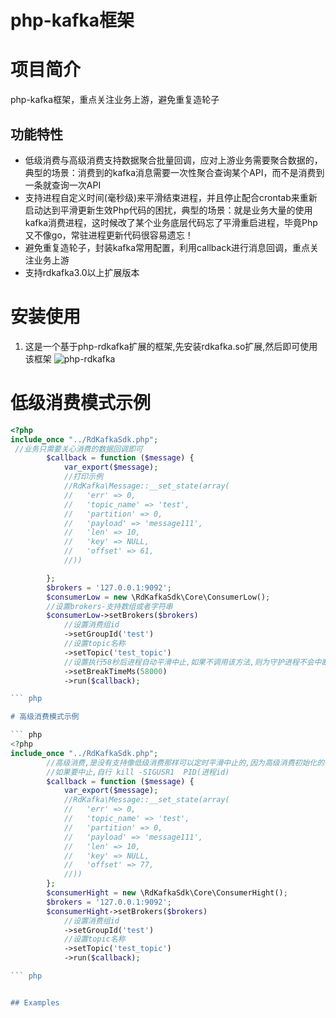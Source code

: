 # php-kafka框架

# 项目简介
php-kafka框架，重点关注业务上游，避免重复造轮子

## 功能特性
* 低级消费与高级消费支持数据聚合批量回调，应对上游业务需要聚合数据的，典型的场景：消费到的kafka消息需要一次性聚合查询某个API，而不是消费到一条就查询一次API
* 支持进程自定义时间(毫秒级)来平滑结束进程，并且停止配合crontab来重新启动达到平滑更新生效Php代码的困扰，典型的场景：就是业务大量的使用kafka消费进程，这时候改了某个业务底层代码忘了平滑重启进程，毕竟Php又不像go，常驻进程更新代码很容易遗忘！
* 避免重复造轮子，封装kafka常用配置，利用callback进行消息回调，重点关注业务上游
* 支持rdkafka3.0以上扩展版本

# 安装使用
1. 这是一个基于php-rdkafka扩展的框架,先安装rdkafka.so扩展,然后即可使用该框架
![php-rdkafka](https://github.com/arnaud-lb/php-rdkafka)


# 低级消费模式示例

``` php
<?php
include_once "../RdKafkaSdk.php";
 //业务只需要关心消费的数据回调即可
        $callback = function ($message) {
            var_export($message);
            //打印示例
            //RdKafka\Message::__set_state(array(
            //   'err' => 0,
            //   'topic_name' => 'test',
            //   'partition' => 0,
            //   'payload' => 'message111',
            //   'len' => 10,
            //   'key' => NULL,
            //   'offset' => 61,
            //))

        };
        $brokers = '127.0.0.1:9092';
        $consumerLow = new \RdKafkaSdk\Core\ConsumerLow();
        //设置brokers-支持数组或者字符串
        $consumerLow->setBrokers($brokers)
            //设置消费组id
            ->setGroupId('test')
            //设置topic名称
            ->setTopic('test_topic')
            //设置执行58秒后进程自动平滑中止,如果不调用该方法,则为守护进程不会中断
            ->setBreakTimeMs(58000)
            ->run($callback);

``` php

# 高级消费模式示例

``` php
<?php
include_once "../RdKafkaSdk.php";
        //高级消费,是没有支持像低级消费那样可以定时平滑中止的,因为高级消费初始化的代价太大了,不能频繁的中止,
        //如果要中止,自行 kill -SIGUSR1  PID(进程id)
        $callback = function ($message) {
            var_export($message);
            //RdKafka\Message::__set_state(array(
            //   'err' => 0,
            //   'topic_name' => 'test',
            //   'partition' => 0,
            //   'payload' => 'message111',
            //   'len' => 10,
            //   'key' => NULL,
            //   'offset' => 77,
            //))
        };
        $consumerHight = new \RdKafkaSdk\Core\ConsumerHight();
        $brokers = '127.0.0.1:9092';
        $consumerHight->setBrokers($brokers)
            //设置消费组id
            ->setGroupId('test')
            //设置topic名称
            ->setTopic('test_topic')
            ->run($callback);

``` php


## Examples

